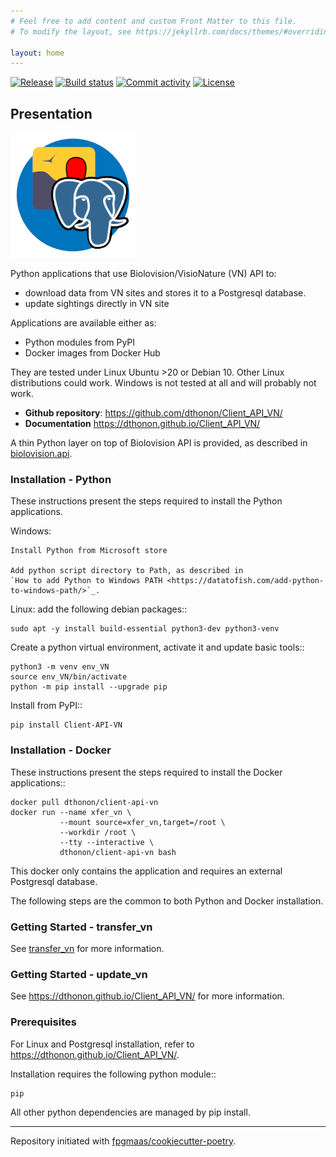 ```yaml
---
# Feel free to add content and custom Front Matter to this file.
# To modify the layout, see https://jekyllrb.com/docs/themes/#overriding-theme-defaults

layout: home
---
```


[![Release](https://img.shields.io/github/v/release/dthonon/Client_API_VN)](https://img.shields.io/github/v/release/dthonon/Client_API_VN)
[![Build status](https://img.shields.io/github/actions/workflow/status/dthonon/Client_API_VN/main.yml?branch=main)](https://github.com/dthonon/Client_API_VN/actions/workflows/main.yml?query=branch%3Amain)
[![Commit activity](https://img.shields.io/github/commit-activity/m/dthonon/Client_API_VN)](https://img.shields.io/github/commit-activity/m/dthonon/Client_API_VN)
[![License](https://img.shields.io/github/license/dthonon/Client_API_VN)](https://img.shields.io/github/license/dthonon/Client_API_VN)

## Presentation

![Logo](img/logo_vn2pg.png)

Python applications that use Biolovision/VisioNature (VN) API to:

- download data from VN sites and stores it to a Postgresql database.
- update sightings directly in VN site

Applications are available either as:

- Python modules from PyPI
- Docker images from Docker Hub

They are tested under Linux Ubuntu >20 or Debian 10. Other Linux
distributions could work. Windows is not tested at all and will
probably not work.

- **Github repository**: <https://github.com/dthonon/Client_API_VN/>
- **Documentation** <https://dthonon.github.io/Client_API_VN/>

A thin Python layer on top of Biolovision API is provided, as described in
[biolovision.api](modules.md).

### Installation - Python

These instructions present the steps required to install the
Python applications.

Windows:

    Install Python from Microsoft store

    Add python script directory to Path, as described in
    `How to add Python to Windows PATH <https://datatofish.com/add-python-to-windows-path/>`_.

Linux: add the following debian packages::

    sudo apt -y install build-essential python3-dev python3-venv

Create a python virtual environment, activate it and update basic tools::

    python3 -m venv env_VN
    source env_VN/bin/activate
    python -m pip install --upgrade pip

Install from PyPI::

    pip install Client-API-VN

### Installation - Docker

These instructions present the steps required to install the
Docker applications::

    docker pull dthonon/client-api-vn
    docker run --name xfer_vn \
               --mount source=xfer_vn,target=/root \
               --workdir /root \
               --tty --interactive \
               dthonon/client-api-vn bash

This docker only contains the application and requires an external
Postgresql database.

The following steps are the common to both Python and Docker installation.

### Getting Started - transfer_vn

See [transfer_vn](apps/transfer_vn.md) for more information.

### Getting Started - update_vn

See <https://dthonon.github.io/Client_API_VN/> for more information.

### Prerequisites

For Linux and Postgresql installation, refer to <https://dthonon.github.io/Client_API_VN/>.

Installation requires the following python module::

    pip

All other python dependencies are managed by pip install.

---

Repository initiated with [fpgmaas/cookiecutter-poetry](https://github.com/fpgmaas/cookiecutter-poetry).
